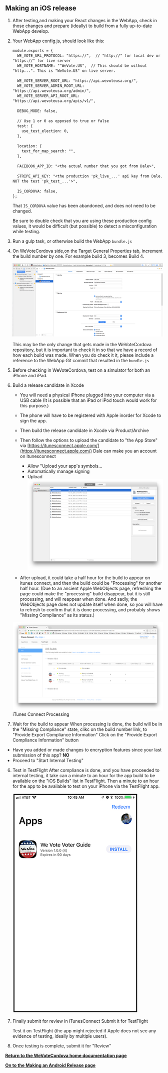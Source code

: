## Making an iOS release

1. After testing,and making your React changes in the WebApp, check in those changes and prepare (ideally) to build from a fully 
up-to-date WebApp develop.

1. Your WebApp config.js, should look like this:
    ```
    module.exports = {
      WE_VOTE_URL_PROTOCOL: "https://",  // "http://" for local dev or "https://" for live server
      WE_VOTE_HOSTNAME: ""WeVote.US",  // This should be without "http...". This is "WeVote.US" on live server.
    
      WE_VOTE_SERVER_ROOT_URL: "https://api.wevoteusa.org/",
      WE_VOTE_SERVER_ADMIN_ROOT_URL: "https://api.wevoteusa.org/admin/",
      WE_VOTE_SERVER_API_ROOT_URL: "https://api.wevoteusa.org/apis/v1/",
    
      DEBUG_MODE: false,
    
      // Use 1 or 0 as opposed to true or false
      test: {
        use_test_election: 0,
      },
    
      location: {
        text_for_map_search: "",
      },
    
      FACEBOOK_APP_ID: "<the actual number that you got from Dale>",
    
      STRIPE_API_KEY: "<the production 'pk_live_...' api key from Dale.  NOT the test 'pk_test_...'>",
    
      IS_CORDOVA: false,
    };
    ```

    That `IS_CORDOVA` value has been abandoned, and does not need to be changed.
    
    Be sure to double check that you are using these production config values, it
    would be difficult (but possible) to detect a misconfiguration while testing.

1. Run a gulp task, or otherwise build the WebApp `bundle.js`

2. On WeVoteCordova side,on the Target General Properties tab, increment the 
build number by one.  For example build 3, becomes Build 4.

    ![ScreenShot](images/XcodeGeneralProperties.png)
    
    This may be the only change that gets made in the WeVoteCordova repository,
    but it is important to check it in so that we have a record of how each build was
    made.  When you do check it it, please include a reference to the WebApp
    Git commit that resulted in the `bundle.js`

3. Before checking in WeVoteCordova, test on a simulator for both an iPhone and iPad.

4. Build a release candidate in Xcode 

   * You will need a physical iPhone plugged into your computer via a USB cable (It is possible that an iPad or iPod touch would work for this purpose.)
   * The phone will have to be registered with Apple inorder for Xcode to sign the app.
   * Then build the release candidate in Xcode via Product/Archive
   * Then follow the options to upload the candidate to "the App Store" via [https://itunesconnect.apple.com/](https://itunesconnect.apple.com/)  Dale can make you
an account on itunesconnect

      * Allow "Upload your app's symbols...
      * Automatically manage signing
      * Upload
      ![ScreenShot](images/UploadToAppStore.png)

   * After upload, it could take a half hour for the build to appear on itunes connect, and then
the build could be "Processing" for another half hour.  (Due to an ancient Apple WebObjects
page, refreshing the page could make the "processing" build disappear, but it
is still processing, and will reappear when done.  And sadly, the WebObjects page does not update itself when
done, so you will have to refresh to confirm that it is done processing, and probably shows "Missing Compliance"
as its status.)

    ![ScreenShot](images/iTunesConnectProcessing.png)
    iTunes Connect Processing

5.  Wait for the build to appear
When processing is done, the build will be in the "Missing Compliance" state, clikc on the build number link, 
to "Provide Export Compliance Information"  Click on the "Provide Export Compliance Information" button

   * Have you added or made changes to encryption features since your last submission of this app? **NO**
   * Proceed to "Start Internal Testing"

6. Test in TestFlight
    After compliance is done, and you have proceeded to internal testing, it take can a minute to an hour for the app build
    to be available on the "iOS Builds" list in TestFlight.  Then a minute to an hour for the app to be available to test
    on your iPhone via the TestFlight app.

    ![ScreenShot](images/TestFlightAppBordered.jpg)  

7. Finally submit for review in iTunesConnect
    Submit it for TestFlight
    
    Test it on TestFlight (the app might rejected if Apple does not see any
    evidence of testing, ideally by multiple users).

8.  Once testing is complete, submit it for "Review"


**[Return to the WeVoteCordova home documentation page ](/README.md)**

**[On to the Making an Android Release page](docs/MakingAnAndroidRelease.md)**